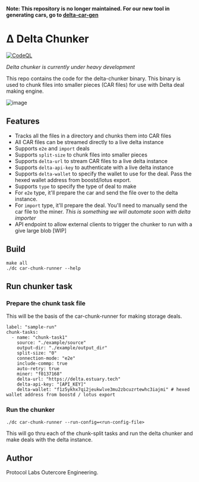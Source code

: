 **Note: This repository is no longer maintained. For our new tool in generating cars, go to [delta-car-gen](https://github.com/alvin-reyes/delta-car-gen)**

# Δ Delta Chunker

[![CodeQL](https://github.com/application-research/delta-chunker/actions/workflows/codeql.yml/badge.svg)](https://github.com/application-research/delta-chunker/actions/workflows/codeql.yml)

*Delta chunker is currently under heavy development*

This repo contains the code for the delta-chunker binary. This binary is used to chunk files into smaller pieces (CAR files) for use with Delta deal making engine.

![image](https://user-images.githubusercontent.com/4479171/232383639-b52b36ce-9d13-4f7c-be80-bcd887e62891.png)


## Features
- Tracks all the files in a directory and chunks them into CAR files
- All CAR files can be streamed directly to a live delta instance
- Supports `e2e` and `import` deals
- Supports `split-size` to chunk files into smaller pieces
- Supports `delta-url` to stream CAR files to a live delta instance
- Supports `delta-api-key` to authenticate with a live delta instance
- Supports `delta-wallet` to specify the wallet to use for the deal. Pass the hexed wallet address from boostd/lotus export.
- Supports `type` to specify the type of deal to make
- For `e2e` type, it'll prepare the car and send the file over to the delta instance.
- For `import` type, it'll prepare the deal. You'll need to manually send the car file to the miner. *This is something we will automate soon with delta importer*
- API endpoint to allow external clients to trigger the chunker to run with a give large blob [WIP]

## Build 
```
make all
./dc car-chunk-runner --help
```

## Run chunker task
### Prepare the chunk task file
This will be the basis of the car-chunk-runner for making storage deals.
```
label: "sample-run"
chunk-tasks:
  - name: "chunk-task1"
    source: "./example/source"
    output-dir: "./example/output_dir"
    split-size: "0"
    connection-mode: "e2e"
    include-commp: true
    auto-retry: true
    miner: "f0137168"
    delta-url: "https://delta.estuary.tech"
    delta-api-key: "[API_KEY]"
    delta-wallet: "f1z5ykhx7qi2jeukwlve3mu2zbcuzrtewhc3iajmi" # hexed wallet address from boostd / lotus export
```
### Run the chunker
```
./dc car-chunk-runner --run-config=<run-config-file>
```

This will go thru each of the chunk-split tasks and run the delta chunker and make deals with the delta instance.

## Author
Protocol Labs Outercore Engineering.
